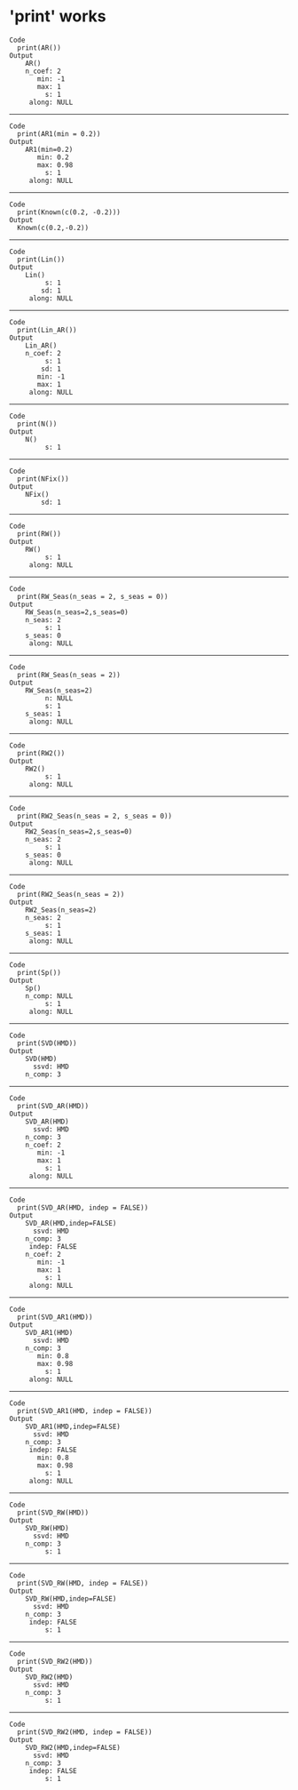 # 'print' works

    Code
      print(AR())
    Output
        AR() 
        n_coef: 2
           min: -1
           max: 1
             s: 1
         along: NULL

---

    Code
      print(AR1(min = 0.2))
    Output
        AR1(min=0.2) 
           min: 0.2
           max: 0.98
             s: 1
         along: NULL

---

    Code
      print(Known(c(0.2, -0.2)))
    Output
      Known(c(0.2,-0.2)) 

---

    Code
      print(Lin())
    Output
        Lin() 
             s: 1
            sd: 1
         along: NULL

---

    Code
      print(Lin_AR())
    Output
        Lin_AR() 
        n_coef: 2
             s: 1
            sd: 1
           min: -1
           max: 1
         along: NULL

---

    Code
      print(N())
    Output
        N() 
             s: 1

---

    Code
      print(NFix())
    Output
        NFix() 
            sd: 1

---

    Code
      print(RW())
    Output
        RW() 
             s: 1
         along: NULL

---

    Code
      print(RW_Seas(n_seas = 2, s_seas = 0))
    Output
        RW_Seas(n_seas=2,s_seas=0) 
        n_seas: 2
             s: 1
        s_seas: 0
         along: NULL

---

    Code
      print(RW_Seas(n_seas = 2))
    Output
        RW_Seas(n_seas=2) 
             n: NULL
             s: 1
        s_seas: 1
         along: NULL

---

    Code
      print(RW2())
    Output
        RW2() 
             s: 1
         along: NULL

---

    Code
      print(RW2_Seas(n_seas = 2, s_seas = 0))
    Output
        RW2_Seas(n_seas=2,s_seas=0) 
        n_seas: 2
             s: 1
        s_seas: 0
         along: NULL

---

    Code
      print(RW2_Seas(n_seas = 2))
    Output
        RW2_Seas(n_seas=2) 
        n_seas: 2
             s: 1
        s_seas: 1
         along: NULL

---

    Code
      print(Sp())
    Output
        Sp() 
        n_comp: NULL
             s: 1
         along: NULL

---

    Code
      print(SVD(HMD))
    Output
        SVD(HMD) 
          ssvd: HMD
        n_comp: 3

---

    Code
      print(SVD_AR(HMD))
    Output
        SVD_AR(HMD) 
          ssvd: HMD
        n_comp: 3
        n_coef: 2
           min: -1
           max: 1
             s: 1
         along: NULL

---

    Code
      print(SVD_AR(HMD, indep = FALSE))
    Output
        SVD_AR(HMD,indep=FALSE) 
          ssvd: HMD
        n_comp: 3
         indep: FALSE
        n_coef: 2
           min: -1
           max: 1
             s: 1
         along: NULL

---

    Code
      print(SVD_AR1(HMD))
    Output
        SVD_AR1(HMD) 
          ssvd: HMD
        n_comp: 3
           min: 0.8
           max: 0.98
             s: 1
         along: NULL

---

    Code
      print(SVD_AR1(HMD, indep = FALSE))
    Output
        SVD_AR1(HMD,indep=FALSE) 
          ssvd: HMD
        n_comp: 3
         indep: FALSE
           min: 0.8
           max: 0.98
             s: 1
         along: NULL

---

    Code
      print(SVD_RW(HMD))
    Output
        SVD_RW(HMD) 
          ssvd: HMD
        n_comp: 3
             s: 1

---

    Code
      print(SVD_RW(HMD, indep = FALSE))
    Output
        SVD_RW(HMD,indep=FALSE) 
          ssvd: HMD
        n_comp: 3
         indep: FALSE
             s: 1

---

    Code
      print(SVD_RW2(HMD))
    Output
        SVD_RW2(HMD) 
          ssvd: HMD
        n_comp: 3
             s: 1

---

    Code
      print(SVD_RW2(HMD, indep = FALSE))
    Output
        SVD_RW2(HMD,indep=FALSE) 
          ssvd: HMD
        n_comp: 3
         indep: FALSE
             s: 1


